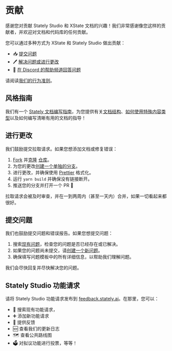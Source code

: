 # 贡献

感谢您对贡献 Stately Studio 和 XState 文档的兴趣！我们非常感谢像您这样的贡献者，并欢迎对文档和代码库的任何贡献。

您可以通过多种方式为 XState 和 Stately Studio 做出贡献：

- 📥 [提交问题](#submit-an-issue)
- 🖊️ [解决问题或进行更改](#making-changes)
- 🛟 [在 Discord 的帮助频道回答问题](https://discord.gg/xstate)

请阅读[我们的行为准则](https://github.com/statelyai/docs/blob/main/CODE_OF_CONDUCT.md)。

## 风格指南

我们有一个 [Stately 文档编写指南](https://github.com/statelyai/docs/wiki)，为您提供有关[文档结构](https://github.com/statelyai/docs/wiki/Site-structure)、[如何使用特殊内容类型](https://github.com/statelyai/docs/wiki/Types-of-content)以及如何编写清晰有用的文档的指导！

## 进行更改

我们鼓励提交拉取请求。如果您想添加文档或修复错误：

1. [Fork](https://docs.github.com/en/github/getting-started-with-github/fork-a-repo) 并[克隆](https://docs.github.com/en/github/creating-cloning-and-archiving-repositories/cloning-a-repository) [仓库](https://github.com/statelyai/xstate)。
2. 为您的更改[创建一个单独的分支](https://docs.github.com/en/desktop/contributing-and-collaborating-using-github-desktop/managing-branches)。
3. 进行更改，并确保使用 [Prettier](https://prettier.io) 格式化。
4. 运行 `yarn build` 并确保没有链接断开。
5. 推送您的分支并打开一个 PR 🚀

拉取请求会被及时审查，并在一到两周内（甚至一天内）合并，如果一切看起来都很好。

## 提交问题

我们也鼓励提交问题和错误报告。如果您想提交问题：

1. 搜索[现有问题](https://github.com/statelyai/xstate/issues)，检查您的问题是否已经存在或已解决。
2. 如果您的问题尚未提交，请[创建一个新问题](https://github.com/statelyai/xstate/issues/new/choose)。
3. 确保填写问题模板中的所有详细信息，以帮助我们理解问题。

我们会尽快回复并尽快解决您的问题。

## Stately Studio 功能请求

请将 Stately Studio 功能请求发布到 [feedback.stately.ai](https://feedback.stately.ai)。在那里，您可以：

- 🔎 搜索现有功能请求，
- ➕ 添加新功能请求
- 💬 提供反馈
- 🆕 查看我们的更新日志
- 🗺️ 查看公共路线图
- 🗳️ 对拟议功能进行投票，等等！
